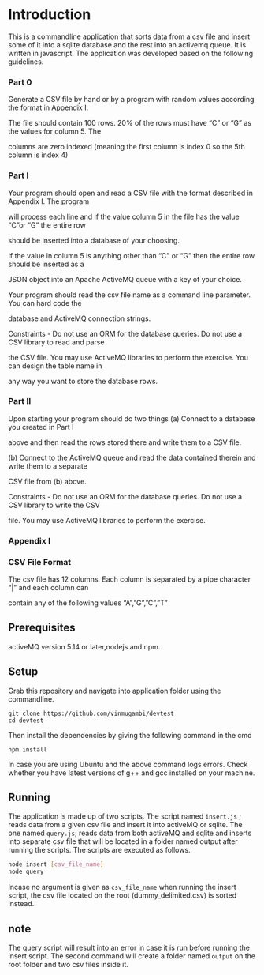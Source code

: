 # Introduction
This is a commandline application that sorts data from a csv file and insert some of it into a sqlite database and the rest into an activemq queue. It is written in javascript. The application was developed based on the following guidelines.
### Part 0

Generate a CSV file by hand or by a program with random values according the format in Appendix I.

The file should contain 100 rows. 20% of the rows must have “C” or “G” as the values for column 5. The

columns are zero indexed (meaning the first column is index 0 so the 5th column is index 4)

### Part I

Your program should open and read a CSV file with the format described in Appendix I. The program

will process each line and if the value column 5 in the file has the value “C”or “G” the entire row

should be inserted into a database of your choosing.

If the value in column 5 is anything other than “C” or “G” then the entire row should be inserted as a

JSON object into an Apache ActiveMQ queue with a key of your choice.

Your program should read the csv file name as a command line parameter. You can hard code the

database and ActiveMQ connection strings.

Constraints - Do not use an ORM for the database queries. Do not use a CSV library to read and parse

the CSV file. You may use ActiveMQ libraries to perform the exercise. You can design the table name in

any way you want to store the database rows.

### Part II

Upon starting your program should do two things (a) Connect to a database you created in Part I

above and then read the rows stored there and write them to a CSV file.

(b) Connect to the ActiveMQ queue and read the data contained therein and write them to a separate

CSV file from (b) above.

Constraints - Do not use an ORM for the database queries. Do not use a CSV library to write the CSV

file. You may use ActiveMQ libraries to perform the exercise.

### Appendix I

### CSV File Format

The csv file has 12 columns. Each column is separated by a pipe character “|” and each column can

contain any of the following values “A”,”G”,”C”,”T”
## Prerequisites

activeMQ version 5.14 or later,nodejs and npm.

## Setup 

Grab this repository and navigate into application folder using the commandline.

```cmd/bash
git clone https://github.com/vinmugambi/devtest
cd devtest
```

Then install the dependencies by giving the following command in the cmd

```cmd/bash
npm install
```

In case you are using Ubuntu and the above command logs errors. Check whether you have latest versions of g++ and gcc installed on your machine.

## Running 
The application is made up of two scripts. The script named `insert.js` ; reads data from a given csv file and insert it into activeMQ or sqlite. The one named `query.js`; reads data from both activeMQ and sqlite and inserts into separate csv file that will be located in a folder named output after running the scripts.
The scripts are executed as follows.


```bash
node insert [csv_file_name]
node query 
```

Incase no argument is given as `csv_file_name` when running the insert script, the csv file located on the root (dummy_delimited.csv) is sorted instead.

## note
The query script will result into an error in case it is run before running the insert script. The second command will create a folder named `output` on the root folder and two csv files inside it.

